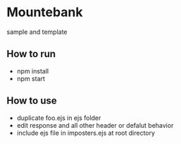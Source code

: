 # Mountebank
sample and template

## How to run
- npm install
- npm start

## How to use
- duplicate foo.ejs in ejs folder 
- edit response and all other header or defalut behavior 
- include ejs file in imposters.ejs at root directory
